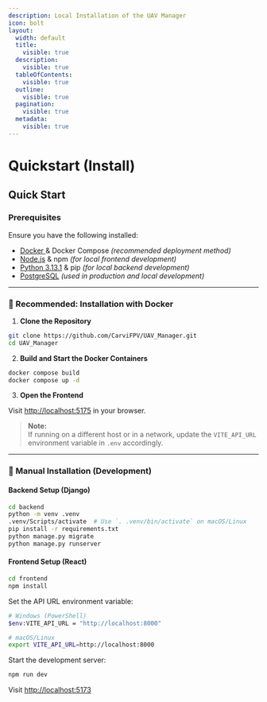 ```yaml
---
description: Local Installation of the UAV Manager
icon: bolt
layout:
  width: default
  title:
    visible: true
  description:
    visible: true
  tableOfContents:
    visible: true
  outline:
    visible: true
  pagination:
    visible: true
  metadata:
    visible: true
---
```


# Quickstart (Install)

## Quick Start

### Prerequisites

Ensure you have the following installed:

* [Docker ](https://www.docker.com/products/docker-desktop/)& Docker Compose _(recommended deployment method)_
* [Node.js](https://nodejs.org/en/download) & npm _(for local frontend development)_
* [Python 3.13.1](https://www.python.org/) & pip _(for local backend development)_
* [PostgreSQL](https://www.postgresql.org/) _(used in production and local development)_

***

### 🚀 Recommended: Installation with Docker

1. **Clone the Repository**

```bash
git clone https://github.com/CarviFPV/UAV_Manager.git
cd UAV_Manager
```

2. **Build and Start the Docker Containers**

```bash
docker compose build
docker compose up -d
```

3. **Open the Frontend**

Visit [http://localhost:5175](http://localhost:5175) in your browser.

> **Note:**\
> If running on a different host or in a network, update the `VITE_API_URL` environment variable in `.env` accordingly.

***

### 🧪 Manual Installation (Development)

#### Backend Setup (Django)

```bash
cd backend
python -m venv .venv
.venv/Scripts/activate  # Use `. .venv/bin/activate` on macOS/Linux
pip install -r requirements.txt
python manage.py migrate
python manage.py runserver
```

#### Frontend Setup (React)

```bash
cd frontend
npm install
```

Set the API URL environment variable:

```bash
# Windows (PowerShell)
$env:VITE_API_URL = "http://localhost:8000"

# macOS/Linux
export VITE_API_URL=http://localhost:8000
```

Start the development server:

```bash
npm run dev
```

Visit [http://localhost:5173](http://localhost:5173)&#x20;
